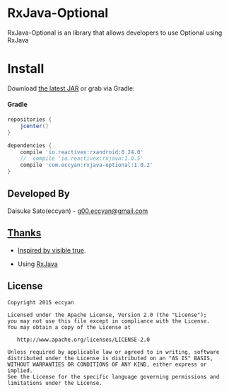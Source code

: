 RxJava-Optional
======================

RxJava-Optional is an library that allows developers to use Optional using RxJava

# Install

Download [the latest JAR]() or grab via Gradle:

#### Gradle
```groovy
repositories {
    jcenter()
}

dependencies {
    compile 'io.reactivex:rxandroid:0.24.0'
    //  compile 'io.reactivex:rxjava:1.0.5'
    compile 'com.eccyan:rxjava-optional:1.0.2'
}
```

Developed By
-------
Daisuke Sato(eccyan) - <g00.eccyan@gmail.com>

<a href="https://twitter.com/eccyan">

Thanks
-------

* Inspired by [visible true](http://sys1yagi.hatenablog.com/entry/2015/01/26/183000).

* Using [RxJava](https://github.com/ReactiveX/RxJava)

License
-------

    Copyright 2015 eccyan

    Licensed under the Apache License, Version 2.0 (the "License");
    you may not use this file except in compliance with the License.
    You may obtain a copy of the License at

       http://www.apache.org/licenses/LICENSE-2.0

    Unless required by applicable law or agreed to in writing, software
    distributed under the License is distributed on an "AS IS" BASIS,
    WITHOUT WARRANTIES OR CONDITIONS OF ANY KIND, either express or implied.
    See the License for the specific language governing permissions and
    limitations under the License.
